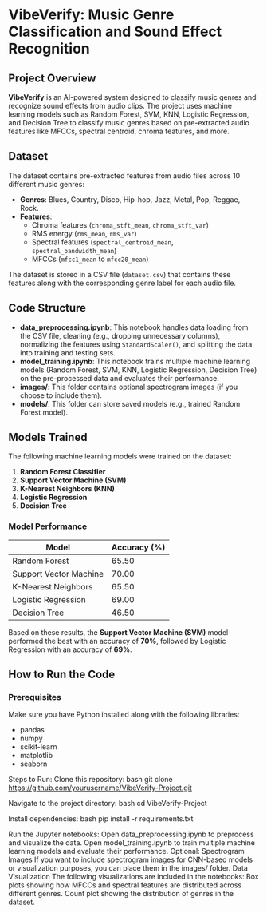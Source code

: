 # VibeVerify: Music Genre Classification and Sound Effect Recognition

## Project Overview

**VibeVerify** is an AI-powered system designed to classify music genres and recognize sound effects from audio clips. The project uses machine learning models such as Random Forest, SVM, KNN, Logistic Regression, and Decision Tree to classify music genres based on pre-extracted audio features like MFCCs, spectral centroid, chroma features, and more.

## Dataset

The dataset contains pre-extracted features from audio files across 10 different music genres:
- **Genres**: Blues, Country, Disco, Hip-hop, Jazz, Metal, Pop, Reggae, Rock.
- **Features**: 
  - Chroma features (`chroma_stft_mean`, `chroma_stft_var`)
  - RMS energy (`rms_mean`, `rms_var`)
  - Spectral features (`spectral_centroid_mean`, `spectral_bandwidth_mean`)
  - MFCCs (`mfcc1_mean` to `mfcc20_mean`)
  
The dataset is stored in a CSV file (`dataset.csv`) that contains these features along with the corresponding genre label for each audio file.

## Code Structure

- **data_preprocessing.ipynb**: This notebook handles data loading from the CSV file, cleaning (e.g., dropping unnecessary columns), normalizing the features using `StandardScaler()`, and splitting the data into training and testing sets.
- **model_training.ipynb**: This notebook trains multiple machine learning models (Random Forest, SVM, KNN, Logistic Regression, Decision Tree) on the pre-processed data and evaluates their performance.
- **images/**: This folder contains optional spectrogram images (if you choose to include them).
- **models/**: This folder can store saved models (e.g., trained Random Forest model).

## Models Trained

The following machine learning models were trained on the dataset:

1. **Random Forest Classifier**
2. **Support Vector Machine (SVM)**
3. **K-Nearest Neighbors (KNN)**
4. **Logistic Regression**
5. **Decision Tree**

### Model Performance

| Model                | Accuracy (%) |
|----------------------|--------------|
| Random Forest         | 65.50        |
| Support Vector Machine| 70.00        |
| K-Nearest Neighbors   | 65.50        |
| Logistic Regression   | 69.00        |
| Decision Tree         | 46.50        |

Based on these results, the **Support Vector Machine (SVM)** model performed the best with an accuracy of **70%**, followed by Logistic Regression with an accuracy of **69%**.

## How to Run the Code

### Prerequisites

Make sure you have Python installed along with the following libraries:
- pandas
- numpy
- scikit-learn
- matplotlib
- seaborn

Steps to Run:
Clone this repository:
bash
git clone https://github.com/yourusername/VibeVerify-Project.git

Navigate to the project directory:
bash
cd VibeVerify-Project

Install dependencies:
bash
pip install -r requirements.txt

Run the Jupyter notebooks:
Open data_preprocessing.ipynb to preprocess and visualize the data.
Open model_training.ipynb to train multiple machine learning models and evaluate their performance.
Optional: Spectrogram Images
If you want to include spectrogram images for CNN-based models or visualization purposes, you can place them in the images/ folder.
Data Visualization
The following visualizations are included in the notebooks:
Box plots showing how MFCCs and spectral features are distributed across different genres.
Count plot showing the distribution of genres in the dataset.
